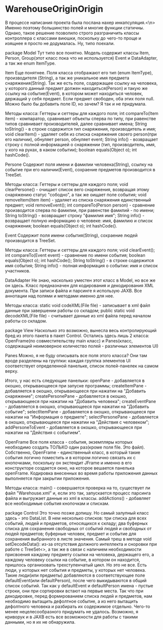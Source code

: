 # WarehouseOriginOrigin
В процессе написания проекта была послана нахер инкапсуляция.<\n>
Именно поэтому большинство полей и многие функции статичны. Однако, такое решение позволило строго разграничить классы контроллера
с классами виюшки, поскольку до чего-то проще и изящнее я просто не додумалась.
Ну, типо поехали.

package Model
Тут типо все понятно. Модель содержит классы Item, Person, Group(этот класс пока что не используется) Event и DataAdapter, 
а так же enum ItemType.

Item
Еще понятнее. Поля класса отображают его тип (enum ItemType), производителя (String), а так же уникальное имя предмета снаряжения(String).
Так же есть поле, содержащее ссылку на человека, у которого данный предмет должен находиться(Person) и такую же ссылку на событие(Event),
в котором может находиться человек, держащий у себя предмет. Если предмет свободен, оба этих поля null.
Можно было бы добавить поле ID, но зачем? Я так и не придумала.

Методы класса:
Геттеры и сеттеры для каждого поля;
int compareTo(Item item) - компаратор, сравнивает объекты сперва по типу, при равенстве типов сравнивает производителей, 
далее сравнивает имена;
String toString() - в строке содержится тип снаряжения, производитель и имя;
void clearItem() - удаляет себя из списка снаряжения своего person(при его наличии), обнуляет person, обнуляет event;
String info() - возвращает строку с полной информацией о снаряжении (тип, производитель, имя, у кого на руках, в каком событии);
boolean equals(Object o);
int hashCode().

Persone
Содержит поля имени и фамилии человека(String), ссылку на событие при его наличии(Event), сохраение предметов производится в 
TreeSet<Items>.

Методы класса:
Геттеры и сеттеры для каждого поля;
void clearPersone() - очищает список вего снаряжения, возвращая этому снаряжению статус "сободно", а так же оищает поле события;
void removeItem(Item item) - удаляет из списка снаряжения единственный предмет;
void removeEvent();
int compareTo(Person person) - сравнение производится сперва по фамилии, при равенстве фамилий - по имени;
String toString() - возвращает строку "фамилия имя";
String info() - возвращает полную информацию о человеке: имя, фамилию и список снаряжения;
boolean equals(Object o);
int hashCode().

Event
Содержит поля имени события(String), сохраение людей производится в TreeSet<Persone>.

Методы класса:
Геттеры и сеттеры для каждого поля;
void clearEvent();
int compareTo(Event event) - сравнение по имени события;
boolean equals(Object o);
int hashCode();
String toString() - в строке содержится имя события;
String info() - полная информация о событии: имя и список участников.

DataAdapter
Не знаю, насколько уместен этот класс в Model, но все же он здесь. Класс предназначен для кодирования и декодирования XML документа. При записи файла и парсинге я использую JAXB. Все аннотации над полями и методами именно для нее.

Методы класса:
static void codeXML(File file) - записывает в xml файл данные при завершении работы со складом;
public static void decodeXML(File file) - считывает данные из xml файла перед началом работы со складом.

package View
Насколько это возможно, вынесла весь контролирующий бред из этого пакета в пакет Control. Остались здесь лишь 2 класса: OpenFrame(по совместительству main класс) и Panes(класс, содержащий неимоверное количество полей - различных элементов UI)

Panes
Можно, я не буду описывать все поля этого класса? Они там вроде разделены на группки: каждая группка элементов UI соответствует
определенной панельке, список полей-панелек на самом верху.

Итого, у нас есть следующие панельки:
openPane - добавляется в окошко, открывающееся при запуске программы;
createItemPane - добавляется в окошко, открывающееся при нажатии на "Добавить снаряжение";
createPersonePane - добавляется в окошко, открывающееся при нажатии на "Добавить человека";
createEventPane - добавляется в окошко, открывающееся при нажатии на "Добавить событие";
selectItemPane - добавляется в окошко, открывающееся при нажатии на "Информация о предмете";
selectPersonePane - добавляется в окошко, открывающееся при нажатии на "Действия с человеком";
addPersoneToEvent - добавляется в окошко, открывающееся при нажатии на "Действия с событием".

OpenFrame
Все поля класса - события, экземпляры которых необходимо создать ТОЛЬКО один раз(кроме поля file. Это файл). Собственно, OpenFrame - единственный класс, в который такие события логично поместить и в котором логично связать их с кнопочками, поскольку он экстендит JFrame и именно в его конструкторе создается окно, на которое вешается панелька openFrame. Кодировка внесенных во время работы приложения данных выполняется при закрытии приложения.

Методы класса:
main() - совершается проверка на то, существует ли файл "Warehouse.xml" и, если это так, запускается процесс парсинга файла и выгружает данные из xml в классы.
addActions() - добавляет все необходимые события кнопочкам и спискам.

package Control
Это точно позже допишу. Но самый залупный класс здесь - это DataList. В нем несколько списков: три списка для всех событий, людей и предметов, относящихся к складу; два буферных списка для сохранения свободных от событий людей и свободных от людей предметов; буферные человек, предмет и событие для сохранения выбранного в листе значения.
Самый треш в методе void setDecodeData(): из-за отсутствия должного интеллекта и сноровки при работе с TreeSet<>, а так же в связи с наличием необходимости присвоения каждому предмету ссылки на человека, держащего его, а каждому человеку ссылки на событие, в котором он находится, пришлось организовать трехступенчатый цикл. 
Но это не все. Есть люди, у которых нет события и предметы, у которых нет человека. Такие люди(или предметы) добавляются в соответствующее поле defaultEvent(или defaultPerson), после чего выкидываются в общий список событий. Так как у defaultEvent и defaultPerson имена - пустые строки, они при сортировки встают на первые места. Так что при декодировке, перед формированием списка людей и предметов, нам необходимо вытащить дефолтное событие, а из него вытащить дефолтного человека и разбирать их содержимое отдельно.
Чего-то менее нецелесообразного придумать не удалось. Возможно, я криворук и в JAXB есть все возможности для работы с такими данными, но я их не обнаружила. 
